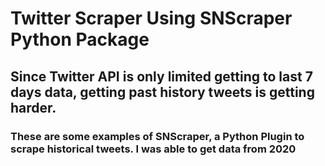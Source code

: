 # Twitter Scraper Using SNScraper Python Package
## Since Twitter API is only limited getting to last 7 days data, getting past history tweets is getting harder.
### These are some examples of SNScraper, a Python Plugin to scrape historical tweets. I was able to get data from 2020
